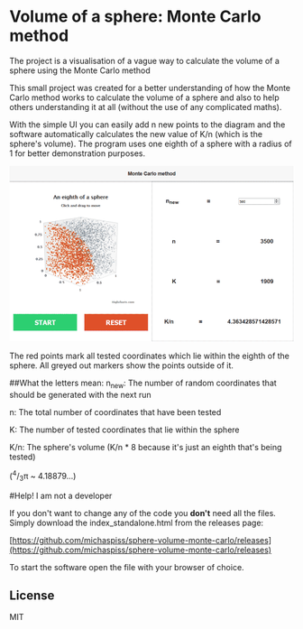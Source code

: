# Volume of a sphere: Monte Carlo method
The project is a visualisation of a vague way to calculate the volume of a sphere using the Monte Carlo method

This small project was created for a better understanding of how the Monte Carlo method works to calculate the volume of a sphere and also to help others understanding it at all (without the use of any complicated maths).

With the simple UI you can easily add n new points to the diagram and the software automatically calculates the new value of K/n (which is the sphere's volume).
The program uses one eighth of a sphere with a radius of 1 for better demonstration purposes.

![Alt](screenshot.png)

The red points mark all tested coordinates which lie within the eighth of the sphere. All greyed out markers show the points outside of it.

##What the letters mean:
n<sub>new</sub>: The number of random coordinates that should be generated with the next run

n: The total number of coordinates that have been tested

K: The number of tested coordinates that lie within the sphere

K/n: The sphere's volume (K/n * 8 because it's just an eighth that's being tested)

(<sup>4</sup>/<sub>3</sub>π ~ 4.18879...)

#Help! I am not a developer

If you don't want to change any of the code you **don't** need all the files. Simply download the index_standalone.html from the releases page:

[https://github.com/michaspiss/sphere-volume-monte-carlo/releases](https://github.com/michaspiss/sphere-volume-monte-carlo/releases)

To start the software open the file with your browser of choice.

License
---
MIT